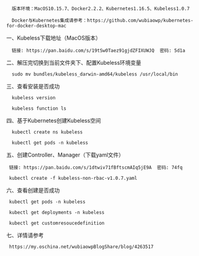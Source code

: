 
      
      版本环境：MacOS10.15.7、Docker2.2.2、Kubernetes1.16.5、Kubeless1.0.7
      
      Docker与Kubernetes集成请参考：https://github.com/wubiaowp/kubernetes-for-docker-desktop-mac
   
   一、Kubeless下载地址（MacOS版本）
  
      链接: https://pan.baidu.com/s/19tSw0Taez91gjdZFIXUWJQ  密码: 5d1a
    
    
   二、解压完切换到当前文件夹下、配置Kubeless环境变量
   
      sudo mv bundles/kubeless_darwin-amd64/kubeless /usr/local/bin
      
   三、查看安装是否成功
      
      kubeless version
       
      kubeless function ls
      
   四、基于Kubernetes创建Kubeless空间
   
      kubectl create ns kubeless
      
      kubectl get pods -n kubeless
      
   五、创建Controller、Manager（下载yaml文件）
   
     链接: https://pan.baidu.com/s/1dtwiv71fBftscmAIq5jE9A  密码: 74fq
     
     kubectl create -f kubeless-non-rbac-v1.0.7.yaml
     
   六、查看创建是否成功
   
     kubectl get pods -n kubeless
     
     kubectl get deployments -n kubeless
     
     kubectl get customresoucedefinition
     
   七、详情请参考
   
     https://my.oschina.net/wubiaowpBlogShare/blog/4263517
     
    
    
               